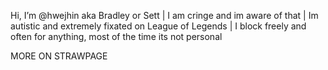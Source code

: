 Hi, I’m @hwejhin aka Bradley or Sett |
I am cringe and im aware of that |
Im autistic and extremely fixated on League of Legends |
I block freely and often for anything, most of the time its not personal 

MORE ON STRAWPAGE

<!---
hwejhin/hwejhin is a ✨ special ✨ repository because its `README.md` (this file) appears on your GitHub profile.
You can click the Preview link to take a look at your changes.
--->
